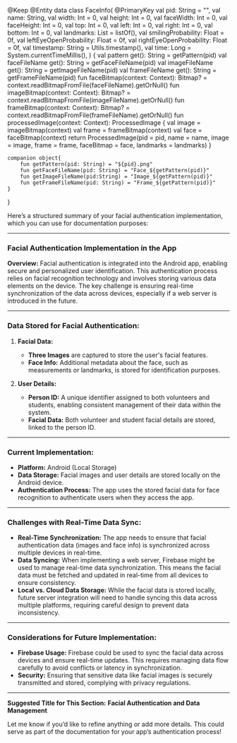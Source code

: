 
@Keep
@Entity
data class FaceInfo(
    @PrimaryKey
    val pid: String = "",
    val name: String,
    val width: Int = 0,
    val height: Int = 0,
    val faceWidth: Int = 0,
    val faceHeight: Int = 0,
    val top: Int = 0,
    val left: Int = 0,
    val right: Int = 0,
    val bottom: Int = 0,
    val landmarks: List<FaceLandmark> = listOf(),
    val smilingProbability: Float = 0f,
    val leftEyeOpenProbability: Float = 0f,
    val rightEyeOpenProbability: Float = 0f,
    val timestamp: String = Utils.timestamp(),
    val time: Long = System.currentTimeMillis(),
) {
    val pattern get(): String = getPattern(pid)
    val faceFileName get(): String = getFaceFileName(pid)
    val imageFileName get(): String = getImageFileName(pid)
    val frameFileName get(): String = getFrameFileName(pid)
    fun faceBitmap(context: Context): Bitmap? = context.readBitmapFromFile(faceFileName).getOrNull()
    fun imageBitmap(context: Context): Bitmap? = context.readBitmapFromFile(imageFileName).getOrNull()
    fun frameBitmap(context: Context): Bitmap? = context.readBitmapFromFile(frameFileName).getOrNull()
    fun processedImage(context: Context): ProcessedImage {
        val image = imageBitmap(context)
        val frame = frameBitmap(context)
        val face = faceBitmap(context)
        return ProcessedImage(pid = pid, name = name, image = image, frame = frame, faceBitmap = face, landmarks = landmarks)
    }

    companion object{
        fun getPattern(pid: String) = "${pid}.png"
        fun getFaceFileName(pid: String) = "Face_${getPattern(pid)}"
        fun getImageFileName(pid:String) = "Image_${getPattern(pid)}"
        fun getFrameFileName(pid: String) = "Frame_${getPattern(pid)}"
    }
}


Here’s a structured summary of your facial authentication implementation, which you can use for documentation purposes:

---

### **Facial Authentication Implementation in the App**

**Overview:**
Facial authentication is integrated into the Android app, enabling secure and personalized user identification. This authentication process relies on facial recognition technology and involves storing various data elements on the device. The key challenge is ensuring real-time synchronization of the data across devices, especially if a web server is introduced in the future.

---

### **Data Stored for Facial Authentication:**

1. **Facial Data:**

   * **Three Images** are captured to store the user's facial features.
   * **Face Info:** Additional metadata about the face, such as measurements or landmarks, is stored for identification purposes.

2. **User Details:**

   * **Person ID:** A unique identifier assigned to both volunteers and students, enabling consistent management of their data within the system.
   * **Facial Data:** Both volunteer and student facial details are stored, linked to the person ID.

---

### **Current Implementation:**

* **Platform:** Android (Local Storage)
* **Data Storage:** Facial images and user details are stored locally on the Android device.
* **Authentication Process:** The app uses the stored facial data for face recognition to authenticate users when they access the app.

---

### **Challenges with Real-Time Data Sync:**

* **Real-Time Synchronization:** The app needs to ensure that facial authentication data (images and face info) is synchronized across multiple devices in real-time.
* **Data Syncing:** When implementing a web server, Firebase might be used to manage real-time data synchronization. This means the facial data must be fetched and updated in real-time from all devices to ensure consistency.
* **Local vs. Cloud Data Storage:** While the facial data is stored locally, future server integration will need to handle syncing this data across multiple platforms, requiring careful design to prevent data inconsistency.

---

### **Considerations for Future Implementation:**

* **Firebase Usage:** Firebase could be used to sync the facial data across devices and ensure real-time updates. This requires managing data flow carefully to avoid conflicts or latency in synchronization.
* **Security:** Ensuring that sensitive data like facial images is securely transmitted and stored, complying with privacy regulations.

---

**Suggested Title for This Section:**
**Facial Authentication and Data Management**

Let me know if you’d like to refine anything or add more details. This could serve as part of the documentation for your app’s authentication process!
